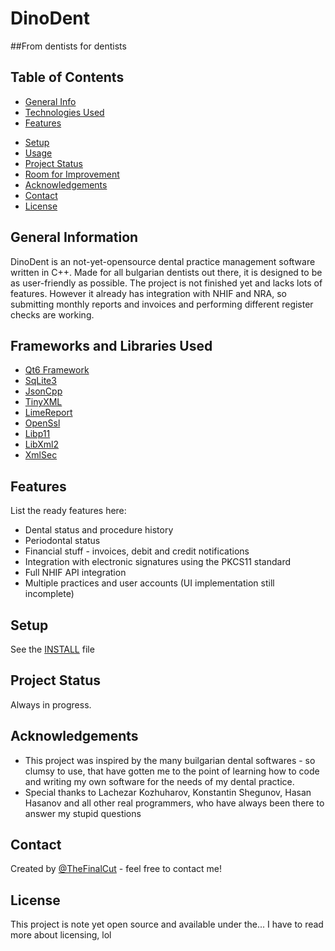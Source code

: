 # DinoDent
##From dentists for dentists

## Table of Contents
* [General Info](#general-information)
* [Technologies Used](#technologies-used)
* [Features](#features)
<!-- * [Screenshots](#screenshots) -->
* [Setup](#setup)
* [Usage](#usage)
* [Project Status](#project-status)
* [Room for Improvement](#room-for-improvement)
* [Acknowledgements](#acknowledgements)
* [Contact](#contact)
* [License](#license)


## General Information

DinoDent is an not-yet-opensource dental practice management software written in C++. Made for all bulgarian dentists out there, it is designed to be as user-friendly as possible. The project is not finished yet and lacks lots of features. However it already has integration with NHIF and NRA, so submitting monthly reports and invoices and performing different register checks are working.


## Frameworks and Libraries Used
- [Qt6 Framework](https://www.qt.io/)
- [SqLite3](https://www.sqlite.org/index.html)
- [JsonCpp](https://github.com/open-source-parsers/jsoncpp)
- [TinyXML](https://www.grinninglizard.com/tinyxml/)
- [LimeReport](https://limereport.ru/en/index.php)
- [OpenSsl](https://www.openssl.org/)
- [Libp11](https://github.com/OpenSC/libp11)
- [LibXml2](https://gitlab.gnome.org/GNOME/libxml2/-/releases)
- [XmlSec](https://www.aleksey.com/xmlsec/)



## Features
List the ready features here:
- Dental status and procedure history
- Periodontal status
- Financial stuff - invoices, debit and credit notifications
- Integration with electronic signatures using the PKCS11 standard
- Full NHIF API integration
- Multiple practices and user accounts (UI implementation still incomplete)

<!-- ## Screenshots -->
<!-- [Example screenshot](./img/screenshot.png) -->

## Setup
See the [INSTALL](INSTALL.md) file


## Project Status
Always in progress.


## Acknowledgements
- This project was inspired by the many builgarian dental softwares - so clumsy to use, that have gotten me to the point of learning how to code and writing my own software for the needs of my dental practice.
- Special thanks to Lachezar Kozhuharov, Konstantin Shegunov, Hasan Hasanov and all other real programmers, who have always been there to answer my stupid questions

## Contact
Created by [@TheFinalCut](https://github.com/thefinalcutbg) - feel free to contact me!

## License
This project is note yet open source and available under the... I have to read more about licensing, lol


